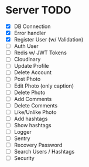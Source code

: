 # Server TODO

- [x] DB Connection
- [x] Error handler
- [x] Register User (w/ Validation)
- [ ] Auth User
- [ ] Redis w/ JWT Tokens
- [ ] Cloudinary
- [ ] Update Profile
- [ ] Delete Account
- [ ] Post Photo
- [ ] Edit Photo (only caption)
- [ ] Delete Photo
- [ ] Add Comments
- [ ] Delete Comments
- [ ] Like/Unlike Photo
- [ ] Add hashtags
- [ ] Show hashtags
- [ ] Logger
- [ ] Sentry
- [ ] Recovery Password
- [ ] Search Users / Hashtags
- [ ] Security
